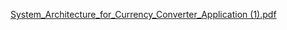 [System_Architecture_for_Currency_Converter_Application (1).pdf](https://github.com/user-attachments/files/17487511/System_Architecture_for_Currency_Converter_Application.1.pdf)
